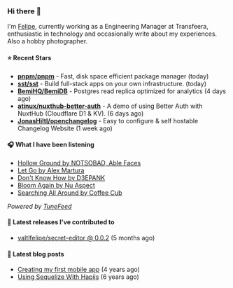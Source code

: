 ### Hi there 👋

I'm [Felipe](https://felipevm.com), currently working as a Engineering Manager at Transfeera, enthusiastic in technology and occasionally write about my experiences. Also a hobby photographer.

#### ⭐ Recent Stars
- **[pnpm/pnpm](https://github.com/pnpm/pnpm)** - Fast, disk space efficient package manager (today)
- **[sst/sst](https://github.com/sst/sst)** - Build full-stack apps on your own infrastructure. (today)
- **[BemiHQ/BemiDB](https://github.com/BemiHQ/BemiDB)** - Postgres read replica optimized for analytics (4 days ago)
- **[atinux/nuxthub-better-auth](https://github.com/atinux/nuxthub-better-auth)** - A demo of using Better Auth with NuxtHub (Cloudflare D1 &amp; KV). (6 days ago)
- **[JonasHiltl/openchangelog](https://github.com/JonasHiltl/openchangelog)** - Easy to configure &amp; self hostable Changelog Website (1 week ago)

#### 🎧 What I have been listening
- [Hollow Ground by NOTSOBAD, Able Faces](https://open.spotify.com/track/0D3R3tViQUgPvuzcVX5Yku)
- [Let Go by Alex Martura](https://open.spotify.com/track/0Bary1wm0KXq4SaU5Cv1Co)
- [Don&#39;t Know How by D3EPANK](https://open.spotify.com/track/5YXBazSdhGyFw1ZWSqWCqN)
- [Bloom Again by Nu Aspect](https://open.spotify.com/track/6sZYTNw51HHsYNEvVrJWPe)
- [Searching All Around by Coffee Cub](https://open.spotify.com/track/2T3r3RYm4JgH6FOdz6GdcW)

_Powered by [TuneFeed](https://tunefeed.app?ref=valtlfelipe-gh-profile)_ 

#### 🚀 Latest releases I've contributed to


- [valtlfelipe/secret-editor @ 0.0.2](https://github.com/valtlfelipe/secret-editor/releases/tag/0.0.2) (5 months ago)

#### 📄 Latest blog posts
- [Creating my first mobile app](https://felipevm.com/posts/creating-my-first-mobile-app/) (4 years ago)
- [Using Sequelize With Hapijs](https://felipevm.com/posts/using-sequelize-with-hapijs/) (6 years ago)
